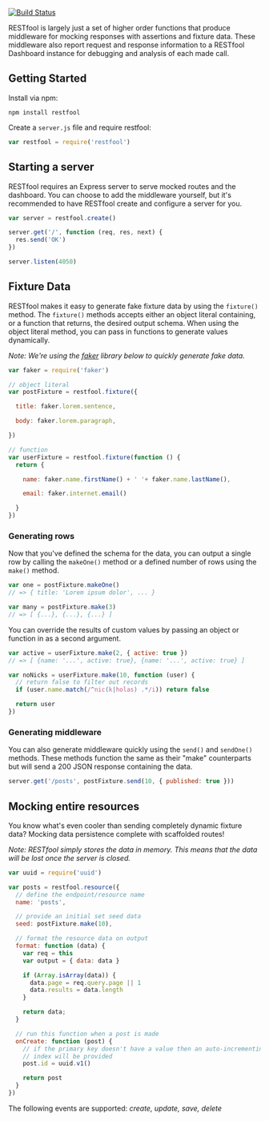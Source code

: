 [![Build Status](https://travis-ci.org/HelpfulHuman/Restfool.svg)](https://travis-ci.org/HelpfulHuman/Restfool)

RESTfool is largely just a set of higher order functions that produce middleware for mocking responses with assertions and fixture data.  These middleware also report request and response information to a RESTfool Dashboard instance for debugging and analysis of each made call.

## Getting Started

Install via npm:

```
npm install restfool
```

Create a `server.js` file and require restfool:

```javascript
var restfool = require('restfool')
```

## Starting a server

RESTfool requires an Express server to serve mocked routes and the dashboard.  You can choose to add the middleware yourself, but it's recommended to have RESTfool create and configure a server for you.

```javascript
var server = restfool.create()

server.get('/', function (req, res, next) {
  res.send('OK')
})

server.listen(4050)
```

## Fixture Data

RESTfool makes it easy to generate fake fixture data by using the `fixture()` method.  The `fixture()` methods accepts either an object literal containing, or a function that returns, the desired output schema.  When using the object literal method, you can pass in functions to generate values dynamically.

_Note: We're using the [faker](https://www.npmjs.com/package/faker) library below to quickly generate fake data._

```javascript
var faker = require('faker')

// object literal
var postFixture = restfool.fixture({

  title: faker.lorem.sentence,

  body: faker.lorem.paragraph,

})

// function
var userFixture = restfool.fixture(function () {
  return {

    name: faker.name.firstName() + ' '+ faker.name.lastName(),

    email: faker.internet.email()

  }
})
```

### Generating rows

Now that you've defined the schema for the data, you can output a single row by calling the `makeOne()` method or a defined number of rows using the `make()` method.

```javascript
var one = postFixture.makeOne()
// => { title: 'Lorem ipsum dolor', ... }

var many = postFixture.make(3)
// => [ {...}, {...}, {...} ]
```

You can override the results of custom values by passing an object or function in as a second argument.

```javascript
var active = userFixture.make(2, { active: true })
// => [ {name: '...', active: true}, {name: '...', active: true} ]

var noNicks = userFixture.make(10, function (user) {
  // return false to filter out records
  if (user.name.match(/^nic(k|holas) .*/i)) return false

  return user
})
```

### Generating middleware

You can also generate middleware quickly using the `send()` and `sendOne()` methods.  These methods function the same as their "make" counterparts but will send a 200 JSON response containing the data.

```javascript
server.get('/posts', postFixture.send(10, { published: true }))
```

## Mocking entire resources

You know what's even cooler than sending completely dynamic fixture data?  Mocking data persistence complete with scaffolded routes!

_Note: RESTfool simply stores the data in memory.  This means that the data will be lost once the server is closed._

```javascript
var uuid = require('uuid')

var posts = restfool.resource({
  // define the endpoint/resource name
  name: 'posts',

  // provide an initial set seed data
  seed: postFixture.make(10),

  // format the resource data on output
  format: function (data) {
    var req = this
    var output = { data: data }

    if (Array.isArray(data)) {
      data.page = req.query.page || 1
      data.results = data.length
    }

    return data;
  }

  // run this function when a post is made
  onCreate: function (post) {
    // if the primary key doesn't have a value then an auto-incrementing
    // index will be provided
    post.id = uuid.v1()

    return post
  }
})
```

The following events are supported: _create, update, save, delete_
